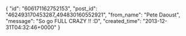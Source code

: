  {
   "id": "606171162752153",
   "post_id": "462493170453287_494830160552921",
   "from_name": "Pete Daoust",
   "message": "So go FULL CRAZY !! :D",
   "created_time": "2013-12-31T04:32:46+0000"
 }
